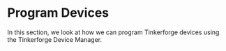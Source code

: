 # Program Devices

In this section, we look at how we can program Tinkerforge devices using the Tinkerforge Device Manager.

